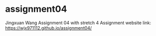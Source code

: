 # assignment04
Jingxuan Wang Assignment 04 with stretch 4
Assignment website link: https://wjx971112.github.io/assignment04/
